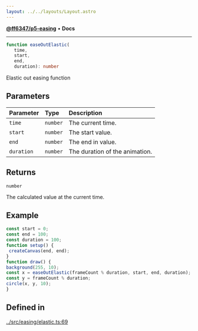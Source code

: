 ```yaml
---
layout: ../../layouts/Layout.astro
---
```


[**@ff6347/p5-easing**](README.md) • **Docs**

***

```ts
function easeOutElastic(
   time, 
   start, 
   end, 
   duration): number
```

Elastic out easing function

## Parameters

| Parameter | Type | Description |
| :------ | :------ | :------ |
| `time` | `number` | The current time. |
| `start` | `number` | The start value. |
| `end` | `number` | The end in value. |
| `duration` | `number` | The duration of the animation. |

## Returns

`number`

The calculated value at the current time.

## Example

```ts
const start = 0;
const end = 100;
const duration = 100;
function setup() {
 createCanvas(end, end);
}
function draw() {
background(255, 10);
const x = easeOutElastic(frameCount % duration, start, end, duration);
const y = frameCount % duration;
circle(x, y, 10);
}
```

## Defined in

[../src/easing/elastic.ts:69](https://github.com/ff6347/p5-easing/blob/226687d365587d73a12ac8d460667a1a198c05c5/src/easing/elastic.ts#L69)
